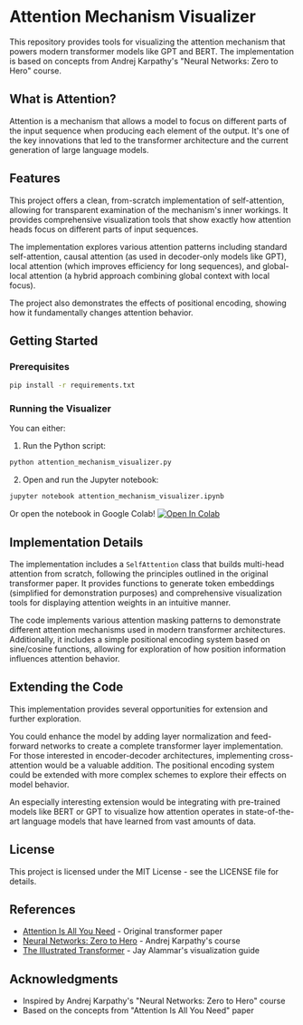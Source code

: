 # Attention Mechanism Visualizer

This repository provides tools for visualizing the attention mechanism that powers modern transformer models like GPT and BERT. The implementation is based on concepts from Andrej Karpathy's "Neural Networks: Zero to Hero" course.

## What is Attention?

Attention is a mechanism that allows a model to focus on different parts of the input sequence when producing each element of the output. It's one of the key innovations that led to the transformer architecture and the current generation of large language models.

## Features

This project offers a clean, from-scratch implementation of self-attention, allowing for transparent examination of the mechanism's inner workings. It provides comprehensive visualization tools that show exactly how attention heads focus on different parts of input sequences.

The implementation explores various attention patterns including standard self-attention, causal attention (as used in decoder-only models like GPT), local attention (which improves efficiency for long sequences), and global-local attention (a hybrid approach combining global context with local focus). 

The project also demonstrates the effects of positional encoding, showing how it fundamentally changes attention behavior.

## Getting Started

### Prerequisites

```bash
pip install -r requirements.txt
```

### Running the Visualizer

You can either:
1. Run the Python script:

```bash
python attention_mechanism_visualizer.py
```

2. Open and run the Jupyter notebook:

```bash
jupyter notebook attention_mechanism_visualizer.ipynb
```

Or open the notebook in Google Colab! [![Open In Colab](https://colab.research.google.com/assets/colab-badge.svg)](https://colab.research.google.com/drive/1GABDhxtLyIVrMDTnpzGegXsaWS6MYvmb#scrollTo=S6iKcdVI4TAi)

## Implementation Details

The implementation includes a `SelfAttention` class that builds multi-head attention from scratch, following the principles outlined in the original transformer paper. It provides functions to generate token embeddings (simplified for demonstration purposes) and comprehensive visualization tools for displaying attention weights in an intuitive manner.

The code implements various attention masking patterns to demonstrate different attention mechanisms used in modern transformer architectures. Additionally, it includes a simple positional encoding system based on sine/cosine functions, allowing for exploration of how position information influences attention behavior.

## Extending the Code

This implementation provides several opportunities for extension and further exploration.

You could enhance the model by adding layer normalization and feed-forward networks to create a complete transformer layer implementation. For those interested in encoder-decoder architectures, implementing cross-attention would be a valuable addition. The positional encoding system could be extended with more complex schemes to explore their effects on model behavior. 

An especially interesting extension would be integrating with pre-trained models like BERT or GPT to visualize how attention operates in state-of-the-art language models that have learned from vast amounts of data.

## License

This project is licensed under the MIT License - see the LICENSE file for details.

## References

* [Attention Is All You Need](https://arxiv.org/abs/1706.03762) - Original transformer paper
* [Neural Networks: Zero to Hero](https://karpathy.ai/zero-to-hero.html) - Andrej Karpathy's course
* [The Illustrated Transformer](http://jalammar.github.io/illustrated-transformer/) - Jay Alammar's visualization guide

## Acknowledgments

* Inspired by Andrej Karpathy's "Neural Networks: Zero to Hero" course
* Based on the concepts from "Attention Is All You Need" paper
